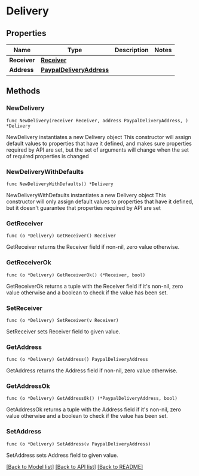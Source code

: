 # Delivery

## Properties

Name | Type | Description | Notes
------------ | ------------- | ------------- | -------------
**Receiver** | [**Receiver**](Receiver.md) |  | 
**Address** | [**PaypalDeliveryAddress**](PaypalDeliveryAddress.md) |  | 

## Methods

### NewDelivery

`func NewDelivery(receiver Receiver, address PaypalDeliveryAddress, ) *Delivery`

NewDelivery instantiates a new Delivery object
This constructor will assign default values to properties that have it defined,
and makes sure properties required by API are set, but the set of arguments
will change when the set of required properties is changed

### NewDeliveryWithDefaults

`func NewDeliveryWithDefaults() *Delivery`

NewDeliveryWithDefaults instantiates a new Delivery object
This constructor will only assign default values to properties that have it defined,
but it doesn't guarantee that properties required by API are set

### GetReceiver

`func (o *Delivery) GetReceiver() Receiver`

GetReceiver returns the Receiver field if non-nil, zero value otherwise.

### GetReceiverOk

`func (o *Delivery) GetReceiverOk() (*Receiver, bool)`

GetReceiverOk returns a tuple with the Receiver field if it's non-nil, zero value otherwise
and a boolean to check if the value has been set.

### SetReceiver

`func (o *Delivery) SetReceiver(v Receiver)`

SetReceiver sets Receiver field to given value.


### GetAddress

`func (o *Delivery) GetAddress() PaypalDeliveryAddress`

GetAddress returns the Address field if non-nil, zero value otherwise.

### GetAddressOk

`func (o *Delivery) GetAddressOk() (*PaypalDeliveryAddress, bool)`

GetAddressOk returns a tuple with the Address field if it's non-nil, zero value otherwise
and a boolean to check if the value has been set.

### SetAddress

`func (o *Delivery) SetAddress(v PaypalDeliveryAddress)`

SetAddress sets Address field to given value.



[[Back to Model list]](../README.md#documentation-for-models) [[Back to API list]](../README.md#documentation-for-api-endpoints) [[Back to README]](../README.md)


